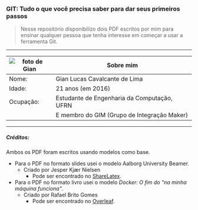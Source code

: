 ### GIT: Tudo o que você precisa saber para dar seus primeiros passos
>Nesse repositório disponibilizo dois PDF escritos por mim para ensinar qualquer pessoa que tenha interesse em começar a usar a ferramenta Git.

- - -

| ![foto de Gian](https://raw.githubusercontent.com/Giansama/git-tutorial/master/códigos-fontes/readme/foto.jpg) | Sobre mim						 |
|---		|---											|
| Nome: 	| Gian Lucas Cavalcante de Lima					|
| Idade: 	| 21 anos (em 2016) 							|
| Ocupação:	| Estudante de Engenharia da Computação, UFRN 	|
|			|E membro do GIM (Grupo de Integração Maker) 	|

- - -

##### Créditos:
Ambos os PDF foram escritos usando modelos como base.
* Para o PDF no formato slides usei o modelo Aalborg University Beamer.
	* Criado por Jesper Kjær Nielsen
		* Pode ser encontrado no [ShareLatex](https://pt.sharelatex.com/templates/presentations/aalborg-university-beamer).
* Para o PDF no formato livro usei o modelo *Docker: O fim do "na minha máquina funciona"*.
	* Criado por Rafael Brito Gomes
		* Pode ser encontrado no [Overleaf](https://www.overleaf.com/articles/docker-o-fim-do-na-minha-maquina-funciona/sdcyccgnzfbr).

